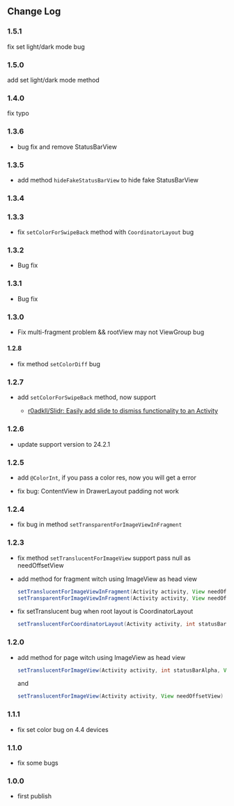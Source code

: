 ## Change Log

### 1.5.1

fix set light/dark mode bug

### 1.5.0

add set light/dark mode method

### 1.4.0

fix typo

### 1.3.6

- bug fix and remove StatusBarView

### 1.3.5

- add method `hideFakeStatusBarView` to hide fake StatusBarView

### 1.3.4
### 1.3.3

- fix `setColorForSwipeBack` method with `CoordinatorLayout` bug

### 1.3.2

- Bug fix

### 1.3.1

- Bug fix

### 1.3.0

- Fix multi-fragment problem && rootView may not ViewGroup bug

#### 1.2.8
####
- fix method `setColorDiff` bug

### 1.2.7

- add `setColorForSwipeBack` method, now support
	
	- [r0adkll/Slidr: Easily add slide to dismiss functionality to an Activity](https://github.com/r0adkll/Slidr)

### 1.2.6

- update support version to 24.2.1

### 1.2.5

- add `@ColorInt`, if you pass a color res, now you will get a error

- fix bug: ContentView in DrawerLayout padding not work

### 1.2.4

- fix bug in method `setTransparentForImageViewInFragment`

### 1.2.3

- fix method `setTranslucentForImageView` support pass null as needOffsetView

- add method for fragment witch using ImageView as head view

    ~~~ java
    setTranslucentForImageViewInFragment(Activity activity, View needOffsetView)
    setTransparentForImageViewInFragment(Activity activity, View needOffsetView)
    ~~~

- fix setTranslucent bug when root layout is CoordinatorLayout

    ~~~ java
    setTranslucentForCoordinatorLayout(Activity activity, int statusBarAlpha)
    ~~~

### 1.2.0
	
- add method for page witch using ImageView as head view

	~~~ java
	setTranslucentForImageView(Activity activity, int statusBarAlpha, View needOffsetView)
	~~~ 
	
	and
	
	~~~ java 
	setTranslucentForImageView(Activity activity, View needOffsetView)
	~~~

### 1.1.1

- fix set color bug on 4.4 devices

### 1.1.0

- fix some bugs

### 1.0.0

- first publish
